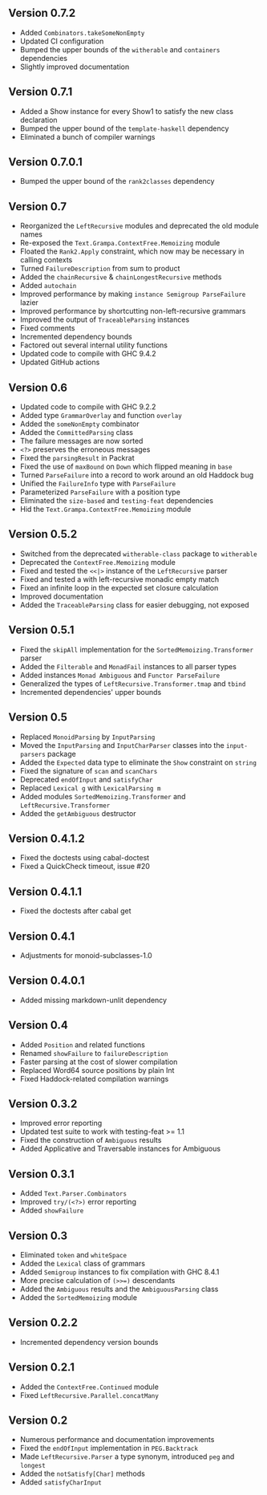 Version 0.7.2
---------------
* Added `Combinators.takeSomeNonEmpty`
* Updated CI configuration
* Bumped the upper bounds of the `witherable` and `containers` dependencies
* Slightly improved documentation

Version 0.7.1
---------------
* Added a Show instance for every Show1 to satisfy the new class declaration
* Bumped the upper bound of the `template-haskell` dependency
* Eliminated a bunch of compiler warnings

Version 0.7.0.1
---------------
* Bumped the upper bound of the `rank2classes` dependency

Version 0.7
---------------

* Reorganized the `LeftRecursive` modules and deprecated the old module names
* Re-exposed the `Text.Grampa.ContextFree.Memoizing` module
* Floated the `Rank2.Apply` constraint, which now may be necessary in calling contexts
* Turned `FailureDescription` from sum to product
* Added the `chainRecursive` & `chainLongestRecursive` methods
* Added `autochain`
* Improved performance by making `instance Semigroup ParseFailure` lazier
* Improved performance by shortcutting non-left-recursive grammars
* Improved the output of `TraceableParsing` instances
* Fixed comments
* Incremented dependency bounds
* Factored out several internal utility functions
* Updated code to compile with GHC 9.4.2
* Updated GitHub actions

Version 0.6
---------------
* Updated code to compile with GHC 9.2.2
* Added type `GrammarOverlay` and function `overlay`
* Added the `someNonEmpty` combinator
* Added the `CommittedParsing` class
* The failure messages are now sorted
* `<?>` preserves the erroneous messages
* Fixed the `parsingResult` in Packrat
* Fixed the use of `maxBound` on `Down` which flipped meaning in `base`
* Turned `ParseFailure` into a record to work around an old Haddock bug
* Unified the `FailureInfo` type with `ParseFailure`
* Parameterized `ParseFailure` with a position type
* Eliminated the `size-based` and `testing-feat` dependencies
* Hid the `Text.Grampa.ContextFree.Memoizing` module

Version 0.5.2
---------------
* Switched from the deprecated `witherable-class` package to `witherable`
* Deprecated the `ContextFree.Memoizing` module
* Fixed and tested the `<<|>` instance of the `LeftRecursive` parser
* Fixed and tested a with left-recursive monadic empty match
* Fixed an infinite loop in the expected set closure calculation
* Improved documentation
* Added the `TraceableParsing` class for easier debugging, not exposed

Version 0.5.1
---------------
* Fixed the `skipAll` implementation for the `SortedMemoizing.Transformer` parser
* Added the `Filterable` and `MonadFail` instances to all parser types
* Added instances `Monad Ambiguous` and `Functor ParseFailure`
* Generalized the types of `LeftRecursive.Transformer.tmap` and `tbind`
* Incremented dependencies' upper bounds

Version 0.5
---------------
* Replaced `MonoidParsing` by `InputParsing`
* Moved the `InputParsing` and `InputCharParser` classes into the `input-parsers` package
* Added the `Expected` data type to eliminate the `Show` constraint on `string`
* Fixed the signature of `scan` and `scanChars`
* Deprecated `endOfInput` and `satisfyChar`
* Replaced `Lexical g` with `LexicalParsing m`
* Added modules `SortedMemoizing.Transformer` and `LeftRecursive.Transformer`
* Added the `getAmbiguous` destructor

Version 0.4.1.2
---------------
* Fixed the doctests using cabal-doctest
* Fixed a QuickCheck timeout, issue #20

Version 0.4.1.1
---------------
* Fixed the doctests after cabal get

Version 0.4.1
---------------
* Adjustments for monoid-subclasses-1.0

Version 0.4.0.1
---------------
* Added missing markdown-unlit dependency

Version 0.4
---------------
* Added `Position` and related functions
* Renamed `showFailure` to `failureDescription`
* Faster parsing at the cost of slower compilation
* Replaced Word64 source positions by plain Int
* Fixed Haddock-related compilation warnings

Version 0.3.2
---------------
* Improved error reporting
* Updated test suite to work with testing-feat >= 1.1
* Fixed the construction of `Ambiguous` results
* Added Applicative and Traversable instances for Ambiguous

Version 0.3.1
---------------
* Added `Text.Parser.Combinators`
* Improved `try/(<?>)` error reporting
* Added `showFailure`

Version 0.3
---------------
* Eliminated `token` and `whiteSpace`
* Added the `Lexical` class of grammars
* Added `Semigroup` instances to fix compilation with GHC 8.4.1
* More precise calculation of `(>>=)` descendants
* Added the `Ambiguous` results and the `AmbiguousParsing` class
* Added the `SortedMemoizing` module

Version 0.2.2
---------------
* Incremented dependency version bounds

Version 0.2.1
---------------
* Added the `ContextFree.Continued` module
* Fixed `LeftRecursive.Parallel.concatMany`

Version 0.2
---------------
* Numerous performance and documentation improvements
* Fixed the `endOfInput` implementation in `PEG.Backtrack`
* Made `LeftRecursive.Parser` a type synonym, introduced `peg` and `longest`
* Added the `notSatisfy[Char]` methods
* Added `satisfyCharInput`
